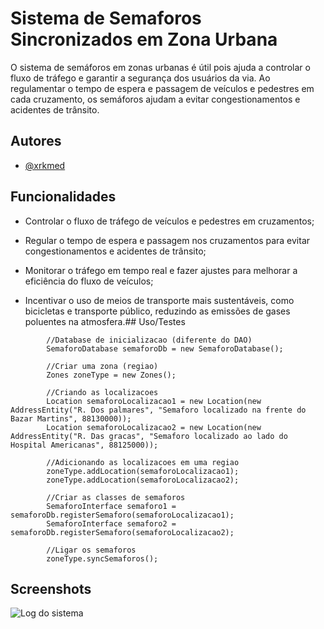 
# Sistema de Semaforos Sincronizados em Zona Urbana

O sistema de semáforos em zonas urbanas é útil pois ajuda a controlar o fluxo de tráfego e garantir a segurança dos usuários da via. Ao regulamentar o tempo de espera e passagem de veículos e pedestres em cada cruzamento, os semáforos ajudam a evitar congestionamentos e acidentes de trânsito. 
## Autores

- [@xrkmed](https://www.github.com/xrkmed)


## Funcionalidades


- Controlar o fluxo de tráfego de veículos e pedestres em cruzamentos;

- Regular o tempo de espera e passagem nos cruzamentos para evitar congestionamentos e acidentes de trânsito;

- Monitorar o tráfego em tempo real e fazer ajustes para melhorar a eficiência do fluxo de veículos;

- Incentivar o uso de meios de transporte mais sustentáveis, como bicicletas e transporte público, reduzindo as emissões de gases poluentes na atmosfera.## Uso/Testes

```
		//Database de inicializacao (diferente do DAO)
		SemaforoDatabase semaforoDb = new SemaforoDatabase();
		
		//Criar uma zona (regiao)
		Zones zoneType = new Zones();
		
		//Criando as localizacoes
		Location semaforoLocalizacao1 = new Location(new AddressEntity("R. Dos palmares", "Semaforo localizado na frente do Bazar Martins", 88130000));
		Location semaforoLocalizacao2 = new Location(new AddressEntity("R. Das gracas", "Semaforo localizado ao lado do Hospital Americanas", 88125000));
		
		//Adicionando as localizacoes em uma regiao
		zoneType.addLocation(semaforoLocalizacao1);
		zoneType.addLocation(semaforoLocalizacao2);
		
		//Criar as classes de semaforos
		SemaforoInterface semaforo1 = semaforoDb.registerSemaforo(semaforoLocalizacao1);
		SemaforoInterface semaforo2 = semaforoDb.registerSemaforo(semaforoLocalizacao2);
		
		//Ligar os semaforos
		zoneType.syncSemaforos();
```
## Screenshots

![Log do sistema](https://i.imgur.com/eWFo17A.png)


